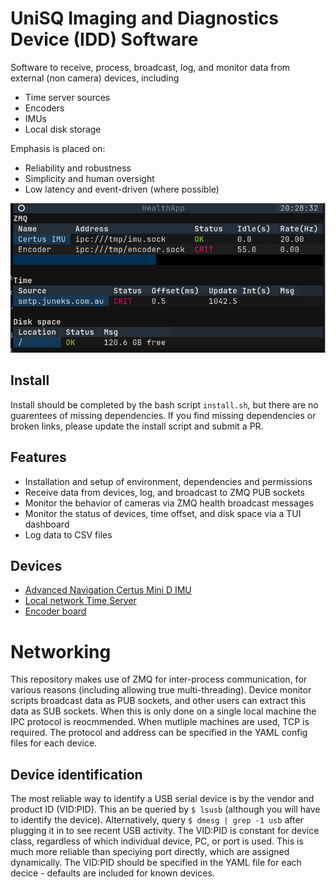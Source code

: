 # UniSQ Imaging and Diagnostics Device (IDD) Software

Software to receive, process, broadcast, log, and monitor data from external (non camera) devices, including
- Time server sources
- Encoders
- IMUs
- Local disk storage

Emphasis is placed on:
- Reliability and robustness
- Simplicity and human oversight
- Low latency and event-driven (where possible)

![TUI dashboard example](docs/tui_example.png)

## Install
Install should be completed by the bash script `install.sh`, but there are no guarentees of missing dependencies.
If you find missing dependencies or broken links, please update the install script and submit a PR.

## Features
- Installation and setup of environment, dependencies and permissions
- Receive data from devices, log, and broadcast to ZMQ PUB sockets
- Monitor the behavior of cameras via ZMQ health broadcast messages
- Monitor the status of devices, time offset, and disk space via a TUI dashboard
- Log data to CSV files

## Devices
- [Advanced Navigation Certus Mini D IMU](docs/certus.md)
- [Local network Time Server](docs/ntp.md)
- [Encoder board](docs/encoder.md)

# Networking
This repository makes use of ZMQ for inter-process communication, for various reasons (including allowing true multi-threading).
Device monitor scripts broadcast data as PUB sockets, and other users can extract this data as SUB sockets.
When this is only done on a single local machine the IPC protocol is reocmmended.
When mutliple machines are used, TCP is required.
The protocol and address can be specified in the YAML config files for each device.

## Device identification
The most reliable way to identify a USB serial device is by the vendor and product ID (VID:PID).
This an be queried by `$ lsusb` (although you will have to identify the device).
Alternatively, query `$ dmesg | grep -1 usb` after plugging it in to see recent USB activity.
The VID:PID is constant for device class, regardless of which individual device, PC, or port is used.
This is much more reliable than speciying port directly, which are assigned dynamically.
The VID:PID should be specified in the YAML file for each decice - defaults are included for known devices.
